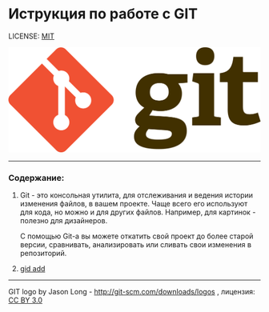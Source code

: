 # Иструкция по работе с GIT

LICENSE: [MIT](./license.md)

![](./assets/git-logo.jpg.png)

---

### Содержание:
1. Git - это консольная утилита, для отслеживания и ведения истории изменения файлов, в вашем проекте. Чаще всего его используют для кода, но можно и для других файлов. Например, для картинок - полезно для дизайнеров.

    С помощью Git-a вы можете откатить свой проект до более старой версии, сравнивать, анализировать или сливать свои изменения в репозиторий.
2. [gid add](./add.md)

---

GIT logo by Jason Long - http://git-scm.com/downloads/logos , лицензия: [CC BY 3.0](https://creativecommons.org/licenses/by/3.0/)